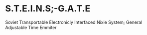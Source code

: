 # S.T.E.I.N.S;-G.A.T.E
Soviet Transportable Electronicly Interfaced Nixie System; General Adjustable Time Emmiter
